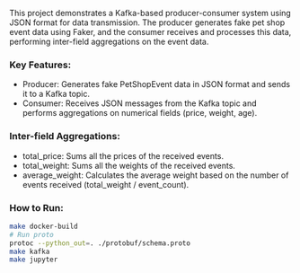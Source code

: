 This project demonstrates a Kafka-based producer-consumer system using JSON format for data transmission. The producer generates fake pet shop event data using Faker, and the consumer receives and processes this data, performing inter-field aggregations on the event data.

### Key Features:
- Producer: Generates fake PetShopEvent data in JSON format and sends it to a Kafka topic.
- Consumer: Receives JSON messages from the Kafka topic and performs aggregations on numerical fields (price, weight, age).

### Inter-field Aggregations:
- total_price: Sums all the prices of the received events.
- total_weight: Sums all the weights of the received events.
- average_weight: Calculates the average weight based on the number of events received (total_weight / event_count).

### How to Run:
```bash
make docker-build
# Run proto
protoc --python_out=. ./protobuf/schema.proto
make kafka
make jupyter
